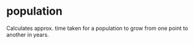 # population
Calculates approx. time taken for a population to grow from one point to another in years.
